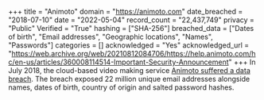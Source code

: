 +++
title = "Animoto"
domain = "https://animoto.com"
date_breached = "2018-07-10"
date = "2022-05-04"
record_count = "22,437,749"
privacy = "Public"
Verified = "True"
hashing = ["SHA-256"]
breached_data = ["Dates of birth", "Email addresses", "Geographic locations", "Names", "Passwords"]
categories = []
acknowledged = "Yes"
acknowledged_url = "https://web.archive.org/web/20210812084706/https://help.animoto.com/hc/en-us/articles/360008114514-Important-Security-Announcement"
+++
In July 2018, the cloud-based video making service <a href="https://techcrunch.com/2018/08/20/animoto-hack-exposes-personal-information-geolocation-data/" target="_blank" rel="noopener">Animoto suffered a data breach</a>. The breach exposed 22 million unique email addresses alongside names, dates of birth, country of origin and salted password hashes.